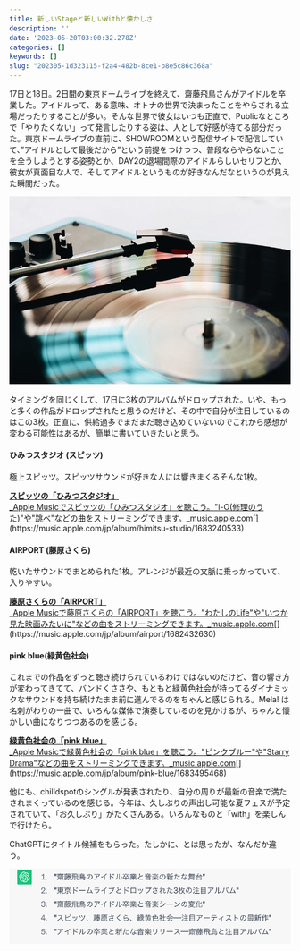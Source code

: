 ```yaml
---
title: 新しいStageと新しいWithと懐かしさ
description: ''
date: '2023-05-20T03:00:32.278Z'
categories: []
keywords: []
slug: "202305-1d323115-f2a4-482b-8ce1-b8e5c86c368a"
---
```

17日と18日。2日間の東京ドームライブを終えて、齋藤飛鳥さんがアイドルを卒業した。アイドルって、ある意味、オトナの世界で決まったことをやらされる立場だったりすることが多い。そんな世界で彼女はいつも正直で、Publicなところで「やりたくない」って発言したりする姿は、人として好感が持てる部分だった。東京ドームライブの直前に、SHOWROOMという配信サイトで配信していて、”アイドルとして最後だから”という前提をつけつつ、普段ならやらないことを全うしようとする姿勢とか、DAY2の退場間際のアイドルらしいセリフとか、彼女が真面目な人で、そしてアイドルというものが好きなんだなというのが見えた瞬間だった。

![](0__fPsly2i0v2kwsiAs.jpg)

タイミングを同じくして、17日に3枚のアルバムがドロップされた。いや、もっと多くの作品がドロップされたと思うのだけど、その中で自分が注目しているのはこの3枚。正直に、供給過多でまだまだ聴き込めていないのでこれから感想が変わる可能性はあるが、簡単に書いていきたいと思う。

#### ひみつスタジオ (スピッツ)

極上スピッツ。スピッツサウンドが好きな人には響きまくるそんな1枚。

[**スピッツの「ひみつスタジオ」**  
_Apple Musicでスピッツの「ひみつスタジオ」を聴こう。"i-O(修理のうた)"や"跳べ"などの曲をストリーミングできます。_music.apple.com](https://music.apple.com/jp/album/himitsu-studio/1683240533 "https://music.apple.com/jp/album/himitsu-studio/1683240533")[](https://music.apple.com/jp/album/himitsu-studio/1683240533)

#### AIRPORT (藤原さくら)

乾いたサウンドでまとめられた1枚。アレンジが最近の文脈に乗っかっていて、入りやすい。

[**藤原さくらの「AIRPORT」**  
_Apple Musicで藤原さくらの「AIRPORT」を聴こう。"わたしのLife"や"いつか見た映画みたいに"などの曲をストリーミングできます。_music.apple.com](https://music.apple.com/jp/album/airport/1682432630 "https://music.apple.com/jp/album/airport/1682432630")[](https://music.apple.com/jp/album/airport/1682432630)

#### pink blue(緑黄色社会)

これまでの作品をずっと聴き続けられているわけではないのだけど、音の響き方が変わってきてて、バンドくささや、もともと緑黄色社会が持ってるダイナミックなサウンドを持ち続けたまま前に進んでるのをちゃんと感じられる。Mela! は名刺がわりの一曲で、いろんな媒体で演奏しているのを見かけるが、ちゃんと懐かしい曲になりつつあるのを感じる。

[**緑黄色社会の「pink blue」**  
_Apple Musicで緑黄色社会の「pink blue」を聴こう。"ピンクブルー"や"Starry Drama"などの曲をストリーミングできます。_music.apple.com](https://music.apple.com/jp/album/pink-blue/1683495468 "https://music.apple.com/jp/album/pink-blue/1683495468")[](https://music.apple.com/jp/album/pink-blue/1683495468)

他にも、chilldspotのシングルが発表されたり、自分の周りが最新の音楽で満たされまくっているのを感じる。今年は、久しぶりの声出し可能な夏フェスが予定されていて、「お久しぶり」がたくさんある。いろんなものと「with」を楽しんで行けたら。

ChatGPTにタイトル候補をもらった。たしかに、とは思ったが、なんだか違う。

![](1__qsbqVIV32lDzQihHkuuwUw.png)